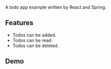 A todo app example written by React and Spring.

## Features

- Todos can be added.
- Todos can be read.
- Todos can be deleted.

## Demo
